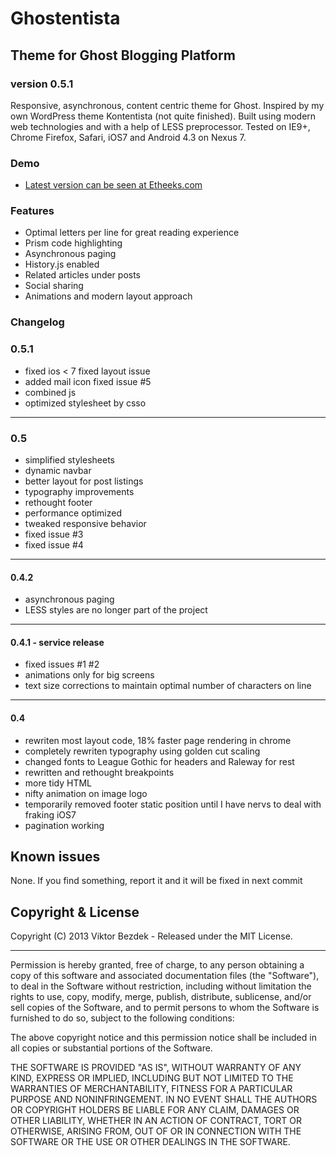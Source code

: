 # Ghostentista
## Theme for Ghost Blogging Platform
### version 0.5.1

Responsive, asynchronous, content centric theme for Ghost. Inspired by my own WordPress theme Kontentista (not quite finished). Built using modern web technologies and with a help of LESS preprocessor. Tested on IE9+, Chrome Firefox, Safari, iOS7 and Android 4.3 on Nexus 7.

### Demo
- [Latest version can be seen at Etheeks.com](http://www.etheeks.com)

### Features
- Optimal letters per line for great reading experience
- Prism code highlighting
- Asynchronous paging
- History.js enabled
- Related articles under posts
- Social sharing
- Animations and modern layout approach


### Changelog

### 0.5.1
- fixed ios < 7 fixed layout issue
- added mail icon fixed issue #5
- combined js
- optimized stylesheet by csso

____
### 0.5
- simplified stylesheets
- dynamic navbar
- better layout for post listings
- typography improvements
- rethought footer
- performance optimized
- tweaked responsive behavior
- fixed issue #3
- fixed issue #4

_____
#### 0.4.2
- asynchronous paging
- LESS styles are no longer part of the project
   
______
#### 0.4.1 - service release
- fixed issues #1 #2
- animations only for big screens
- text size corrections to maintain optimal number of characters on line
   
_____
#### 0.4
- rewriten most layout code, 18% faster page rendering in chrome
- completely rewriten typography using golden cut scaling
- changed fonts to League Gothic for headers and Raleway for rest
- rewritten and rethought breakpoints
- more tidy HTML
- nifty animation on image logo
- temporarily removed footer static position until I have nervs to deal with fraking iOS7
- pagination working
   
## Known issues
None. If you find something, report it and it will be fixed in next commit

## Copyright & License

Copyright (C) 2013 Viktor Bezdek - Released under the MIT License.    
___
Permission is hereby granted, free of charge, to any person obtaining a copy of this software and associated documentation files (the "Software"), to deal in the Software without restriction, including without limitation the rights to use, copy, modify, merge, publish, distribute, sublicense, and/or sell copies of the Software, and to permit persons to whom the Software is furnished to do so, subject to the following conditions:

The above copyright notice and this permission notice shall be included in all copies or substantial portions of the Software.

THE SOFTWARE IS PROVIDED "AS IS", WITHOUT WARRANTY OF ANY KIND, EXPRESS OR IMPLIED, INCLUDING BUT NOT LIMITED TO THE WARRANTIES OF MERCHANTABILITY, FITNESS FOR A PARTICULAR PURPOSE AND
NONINFRINGEMENT. IN NO EVENT SHALL THE AUTHORS OR COPYRIGHT HOLDERS BE LIABLE FOR ANY CLAIM, DAMAGES OR OTHER LIABILITY, WHETHER IN AN ACTION OF CONTRACT, TORT OR OTHERWISE, ARISING FROM, OUT OF OR IN CONNECTION WITH THE SOFTWARE OR THE USE OR OTHER DEALINGS IN THE SOFTWARE.
